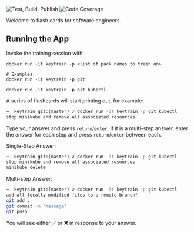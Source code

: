 ![Test, Build, Publish](https://github.com/crosleythomas/keytrain/workflows/Test,%20Build,%20Publish/badge.svg)
![Code Coverage](https://img.shields.io/codecov/c/github/crosleythomas/keytrain)

Welcome to flash cards for software engineers.

## Running the App

Invoke the training session with:
```
docker run -it keytrain -p <list of pack names to train on>

# Examples:
docker run -it keytrain -p git

docker run -it keytrain -p git kubectl
```

A series of flashcards will start printing out, for example:
```bash
➜  keytrain git:(master) ✗ docker run -it keytrain -p git kubectl
stop minikube and remove all associated resources
```

Type your answer and press `return`/`enter`.  If it is a multi-step answer,
enter the answer for each step and press `return`/`enter` between each.

Single-Step Answer:
```bash
➜  keytrain git:(master) ✗ docker run -it keytrain -p git kubectl
stop minikube and remove all associated resources
minikube delete
``` 

Multi-step Answer:
```bash
➜  keytrain git:(master) ✗ docker run -it keytrain -p git kubectl
add all locally modified files to a remote branch?
git add .
git commit -m "message"
git push
```

You will see either :white_check_mark: or :x: in response to your answer.
